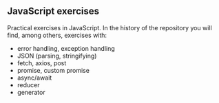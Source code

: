 ## **JavaScript exercises**


Practical exercises in JavaScript. In the history of the repository you will find, among others, exercises with: 

- error handling, exception handling
- JSON (parsing, stringifying)
- fetch, axios, post
- promise, custom promise
- async/await
- reducer
- generator